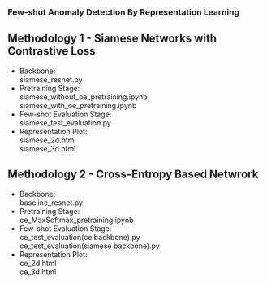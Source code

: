 ### Few-shot Anomaly Detection By Representation Learning  

## Methodology 1 - Siamese Networks with Contrastive Loss
+ Backbone:  
  siamese_resnet.py  
+ Pretraining Stage:  
  siamese_without_oe_pretraining.ipynb  
  siamese_with_oe_pretraining.ipynb  
+ Few-shot Evaluation Stage:  
  siamese_test_evaluation.py  
+ Representation Plot:  
  siamese_2d.html  
  siamese_3d.html  
    
    
## Methodology 2 - Cross-Entropy Based Netwrork
+ Backbone:  
  baseline_resnet.py  
+ Pretraining Stage:   
  ce_MaxSoftmax_pretraining.ipynb  
+ Few-shot Evaluation Stage:   
  ce_test_evaluation(ce backbone).py  
  ce_test_evaluation(siamese backbone).py  
+ Representation Plot:    
  ce_2d.html   
  ce_3d.html  
  
  
  

